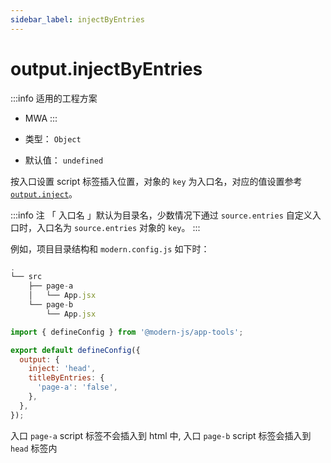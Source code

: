 ```yaml
---
sidebar_label: injectByEntries
---
```


# output.injectByEntries

:::info 适用的工程方案
* MWA
:::

* 类型： `Object`
* 默认值： `undefined`


按入口设置 script 标签插入位置，对象的 `key` 为入口名，对应的值设置参考 [`output.inject`](./inject)。


:::info 注
「 入口名 」默认为目录名，少数情况下通过 `source.entries` 自定义入口时，入口名为 `source.entries` 对象的 `key`。
:::

例如，项目目录结构和 `modern.config.js` 如下时：

```javascript title="项目目录结构"
.
└── src
    ├── page-a
    │   └── App.jsx
    └── page-b
        └── App.jsx
```

```javascript title="modern.config.js"
import { defineConfig } from '@modern-js/app-tools';

export default defineConfig({
  output: {
    inject: 'head',
    titleByEntries: {
      'page-a': 'false',
    },
  },
});
```

入口 `page-a` script 标签不会插入到 html 中, 入口 `page-b` script 标签会插入到 `head` 标签内

